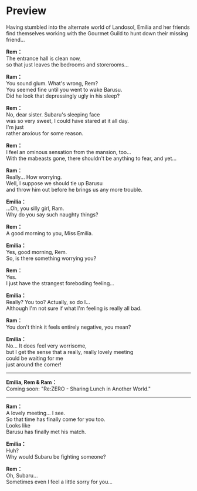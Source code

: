 # Preview
Having stumbled into the alternate world of Landosol, Emilia and her friends find themselves working with the Gourmet Guild to hunt down their missing friend...
  
**Rem：**  
The entrance hall is clean now,  
so that just leaves the bedrooms and storerooms...  
  
**Ram：**  
You sound glum. What's wrong, Rem?  
You seemed fine until you went to wake Barusu.  
Did he look that depressingly ugly in his sleep?  
  
**Rem：**  
No, dear sister. Subaru's sleeping face  
was so very sweet, I could have stared at it all day.  
I'm just  
 rather anxious for some reason.  
  
**Rem：**  
I feel an ominous sensation from the mansion, too...  
With the mabeasts gone, there shouldn't be anything to fear, and yet...  
  
**Ram：**  
Really... How worrying.  
Well, I suppose we should tie up Barusu  
and throw him out before he brings us any more trouble.  
  
**Emilia：**  
...Oh, you silly girl, Ram.  
Why do you say such naughty things?  
  
**Rem：**  
A good morning to you, Miss Emilia.  
  
**Emilia：**  
Yes, good morning, Rem.  
So, is there something worrying you?  
  
**Rem：**  
Yes.  
I just have the strangest foreboding feeling...  
  
**Emilia：**  
Really? You too? Actually, so do I...  
Although I'm not sure if what I'm feeling is really all bad.  
  
**Ram：**  
You don't think it feels entirely negative, you mean?  
  
**Emilia：**  
No... It does feel very worrisome,  
but I get the sense that a really, really lovely meeting  
could be waiting for me  
 just around the corner!  
  

---  
  
**Emilia, Rem & Ram：**  
Coming soon: \"Re:ZERO - Sharing Lunch in Another World.\"  
  

---  
  
**Ram：**  
A lovely meeting... I see.  
So that time has finally come for you too.  
Looks like  
 Barusu has finally met his match.  
  
**Emilia：**  
Huh?  
Why would Subaru be fighting someone?  
  
**Rem：**  
Oh, Subaru...  
Sometimes even I feel a little sorry for you...  
